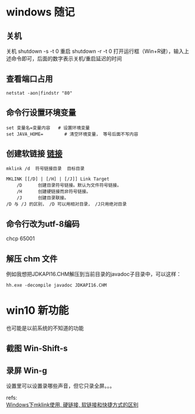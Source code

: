 # windows 随记

## 关机

关机 shutdown -s -t 0 重启 shutdown -r -t 0 打开运行框（Win+R键），输入上述命令即可，后面的数字表示关机/重启延迟的时间

## 查看端口占用

	netstat -aon|findstr "80" 
## 命令行设置环境变量

	set 变量名=变量内容   # 设置环境变量
	set JAVA_HOME=        # 清空环境变量， 等号后面不写内容
## 创建软链接 [链接][1] 

	mklink /d  符号链接目录  目标目录

	MKLINK [[/D] | [/H] | [/J]] Link Target
        /D      创建目录符号链接。默认为文件符号链接。
        /H      创建硬链接而非符号链接。
        /J      创建目录联接。
    /D 与 /J 的区别， /D 可以用相对目录， /J只用绝对目录

## 命令行改为utf-8编码
chcp 65001


## 解压 chm 文件 
例如我想把JDKAPI16.CHM解压到当前目录的javadoc子目录中，可以这样：

	hh.exe -decompile javadoc JDKAPI16.CHM


# win10 新功能
也可能是以前系统的不知道的功能

## 截图 Win-Shift-s
## 录屏 Win-g
设置里可以设置录哪些声音，但它只录全屏。。。





refs:  
[Windows下mklink使用,   硬链接, 软链接和快捷方式的区别][1]  



[1]: https://blog.csdn.net/guyue35/article/details/49761347 